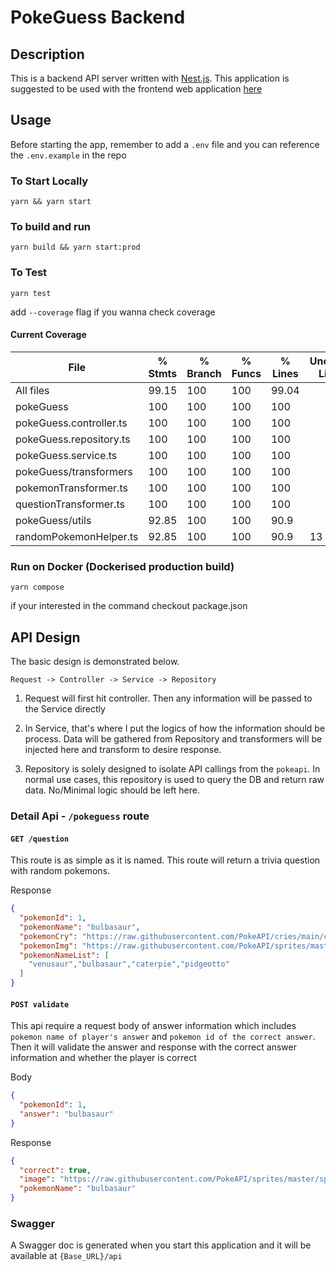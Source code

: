 # PokeGuess Backend

## Description

This is a backend API server written with [Nest.js](https://nestjs.com/). This application is suggested to be used with the frontend web application [here](https://github.com/SamOr1014/pokeGuess-frontend)

## Usage

Before starting the app, remember to add a `.env` file and you can reference the `.env.example` in the repo

### To Start Locally

`yarn && yarn start`

### To build and run

`yarn build && yarn start:prod`

### To Test

`yarn test`

add `--coverage` flag if you wanna check coverage

#### Current Coverage

| File                    | % Stmts | % Branch | % Funcs | % Lines | Uncovered Line #s |
| ----------------------- | ------- | -------- | ------- | ------- | ----------------- |
| All files               | 99.15   | 100      | 100     | 99.04   |
| pokeGuess               | 100     | 100      | 100     | 100     |
| pokeGuess.controller.ts | 100     | 100      | 100     | 100     |
| pokeGuess.repository.ts | 100     | 100      | 100     | 100     |
| pokeGuess.service.ts    | 100     | 100      | 100     | 100     |
| pokeGuess/transformers  | 100     | 100      | 100     | 100     |
| pokemonTransformer.ts   | 100     | 100      | 100     | 100     |
| questionTransformer.ts  | 100     | 100      | 100     | 100     |
| pokeGuess/utils         | 92.85   | 100      | 100     | 90.9    |
| randomPokemonHelper.ts  | 92.85   | 100      | 100     | 90.9    | 13                |

### Run on Docker (Dockerised production build)

`yarn compose`

if your interested in the command checkout package.json

## API Design

The basic design is demonstrated below.

```
Request -> Controller -> Service -> Repository
```

1. Request will first hit controller. Then any information will be passed to the Service directly

2. In Service, that's where I put the logics of how the information should be process. Data will be gathered from Repository and transformers will be injected here and transform to desire response.

3. Repository is solely designed to isolate API callings from the `pokeapi`. In normal use cases, this repository is used to query the DB and return raw data. No/Minimal logic should be left here.

### Detail Api - `/pokeguess` route

#### `GET /question`

This route is as simple as it is named. This route will return a trivia question with random pokemons.

Response

```JSON
{
  "pokemonId": 1,
  "pokemonName": "bulbasaur",
  "pokemonCry": "https://raw.githubusercontent.com/PokeAPI/cries/main/cries/pokemon/latest/1.ogg",
  "pokemonImg": "https://raw.githubusercontent.com/PokeAPI/sprites/master/sprites/pokemon/1.png",
  "pokemonNameList": [
    "venusaur","bulbasaur","caterpie","pidgeotto"
  ]
}
```

#### `POST validate`

This api require a request body of answer information which includes `pokemon name of player's answer` and `pokemon id of the correct answer`. Then it will validate the answer and response with the correct answer information and whether the player is correct

Body

```JSON
{
  "pokemonId": 1,
  "answer": "bulbasaur"
}
```

Response

```JSON
{
  "correct": true,
  "image": "https://raw.githubusercontent.com/PokeAPI/sprites/master/sprites/pokemon/1.png",
  "pokemonName": "bulbasaur"
}
```

### Swagger

A Swagger doc is generated when you start this application and it will be available at `{Base_URL}/api`
